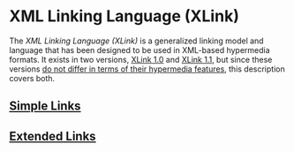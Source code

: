 # XML Linking Language (XLink)

The _XML Linking Language (XLink)_ is a generalized linking model and language that has been designed to be used in XML-based hypermedia formats. It exists in two versions, [XLink 1.0](http://www.w3.org/TR/xlink/) and [XLink 1.1](http://www.w3.org/TR/xlink11/), but since these versions [do not differ in terms of their hypermedia features](http://www.w3.org/TR/xlink11/#changes), this description covers both.


## [Simple Links](http://www.w3.org/TR/xlink11/#simple-links)



## [Extended Links](http://www.w3.org/TR/xlink11/#extended-link)